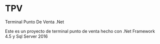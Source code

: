 # TPV
Terminal Punto De Venta .Net

Este es un proyecto de terminal punto de venta hecho con .Net Framework 4.5 y Sql Server 2016

